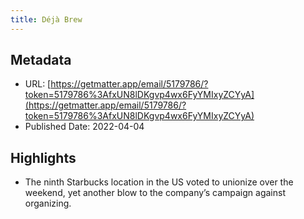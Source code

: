```yaml
---
title: Déjà Brew
---
```

## Metadata
* URL: [https://getmatter.app/email/5179786/?token=5179786%3AfxUN8lDKgvp4wx6FyYMIxyZCYyA](https://getmatter.app/email/5179786/?token=5179786%3AfxUN8lDKgvp4wx6FyYMIxyZCYyA)
* Published Date: 2022-04-04

## Highlights
* The ninth Starbucks location in the US voted to unionize over the weekend, yet another blow to the company’s campaign against organizing.